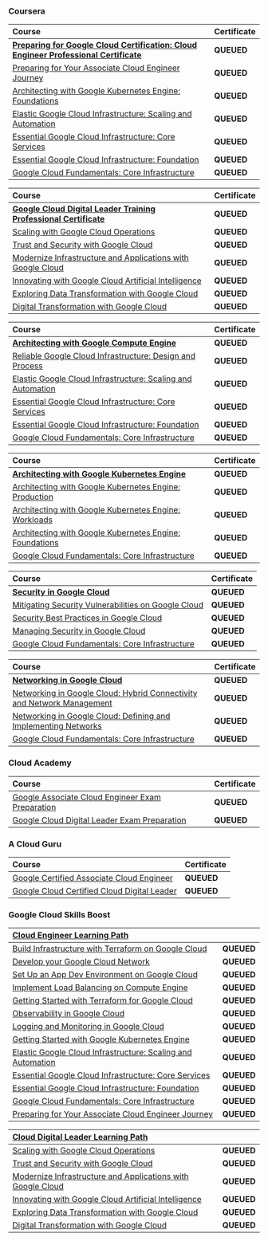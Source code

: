 ### Coursera

<div align="justify">

| Course | Certificate |
| :----- | :----- |
| [**Preparing for Google Cloud Certification: Cloud Engineer Professional Certificate**]() | **QUEUED** |
| [Preparing for Your Associate Cloud Engineer Journey]() | **QUEUED** |
| [Architecting with Google Kubernetes Engine: Foundations]() | **QUEUED** |
| [Elastic Google Cloud Infrastructure: Scaling and Automation]() | **QUEUED** |
| [Essential Google Cloud Infrastructure: Core Services]() | **QUEUED** |
| [Essential Google Cloud Infrastructure: Foundation]() | **QUEUED** |
| [Google Cloud Fundamentals: Core Infrastructure]() | **QUEUED** |

</div>

<div align="justify">

| Course | Certificate |
| :----- | :----- |
| [**Google Cloud Digital Leader Training Professional Certificate**]() | **QUEUED** |
| [Scaling with Google Cloud Operations]() | **QUEUED** |
| [Trust and Security with Google Cloud]() | **QUEUED** |
| [Modernize Infrastructure and Applications with Google Cloud]() | **QUEUED** |
| [Innovating with Google Cloud Artificial Intelligence]() | **QUEUED** |
| [Exploring Data Transformation with Google Cloud]() | **QUEUED** |
| [Digital Transformation with Google Cloud]() | **QUEUED** |

</div>

<div align="justify">

| Course | Certificate |
| :----- | :----- |
| [**Architecting with Google Compute Engine**]() | **QUEUED** |
| [Reliable Google Cloud Infrastructure: Design and Process]() | **QUEUED** |
| [Elastic Google Cloud Infrastructure: Scaling and Automation]() | **QUEUED** |
| [Essential Google Cloud Infrastructure: Core Services]() | **QUEUED** |
| [Essential Google Cloud Infrastructure: Foundation]() | **QUEUED** |
| [Google Cloud Fundamentals: Core Infrastructure]() | **QUEUED** |

</div>

<div align="justify">

| Course | Certificate |
| :----- | :----- |
| [**Architecting with Google Kubernetes Engine**]() | **QUEUED** |
| [Architecting with Google Kubernetes Engine: Production]() | **QUEUED** |
| [Architecting with Google Kubernetes Engine: Workloads]() | **QUEUED** |
| [Architecting with Google Kubernetes Engine: Foundations]() | **QUEUED** |
| [Google Cloud Fundamentals: Core Infrastructure]() | **QUEUED** |

</div>

<div align="justify">

| Course | Certificate |
| :----- | :----- |
| [**Security in Google Cloud**]() | **QUEUED** |
| [Mitigating Security Vulnerabilities on Google Cloud]() | **QUEUED** |
| [Security Best Practices in Google Cloud]() | **QUEUED** |
| [Managing Security in Google Cloud]() | **QUEUED** |
| [Google Cloud Fundamentals: Core Infrastructure]() | **QUEUED** |

</div>

<div align="justify">

| Course | Certificate |
| :----- | :----- |
| [**Networking in Google Cloud**]() | **QUEUED** |
| [Networking in Google Cloud: Hybrid Connectivity and Network Management]() | **QUEUED** |
| [Networking in Google Cloud: Defining and Implementing Networks]() | **QUEUED** |
| [Google Cloud Fundamentals: Core Infrastructure]() | **QUEUED** |

</div>

### Cloud Academy

<div align="justify">

| Course | Certificate |
| :----- | :----- |
| [Google Associate Cloud Engineer Exam Preparation]() | **QUEUED** |
| [Google Cloud Digital Leader Exam Preparation]() | **QUEUED** |

</div>

### A Cloud Guru

<div align="justify">

| Course | Certificate |
| :----- | :----- |
| [Google Certified Associate Cloud Engineer]() | **QUEUED** |
| [Google Cloud Certified Cloud Digital Leader]() | **QUEUED** |

</div>

### Google Cloud Skills Boost

<div align="justify">

| [**Cloud Engineer Learning Path**](https://www.cloudskillsboost.google/paths/11) |  |
| :----- | :----- |
| [Build Infrastructure with Terraform on Google Cloud](https://www.cloudskillsboost.google/paths/11/course_templates/636) | **QUEUED** |
| [Develop your Google Cloud Network](https://www.cloudskillsboost.google/paths/11/course_templates/625) | **QUEUED** |
| [Set Up an App Dev Environment on Google Cloud](https://www.cloudskillsboost.google/paths/11/course_templates/637) | **QUEUED** |
| [Implement Load Balancing on Compute Engine](https://www.cloudskillsboost.google/paths/11/course_templates/648) | **QUEUED** |
| [Getting Started with Terraform for Google Cloud](https://www.cloudskillsboost.google/paths/11/course_templates/443) | **QUEUED** |
| [Observability in Google Cloud](https://www.cloudskillsboost.google/paths/11/course_templates/864) | **QUEUED** |
| [Logging and Monitoring in Google Cloud](https://www.cloudskillsboost.google/paths/11/course_templates/99) | **QUEUED** |
| [Getting Started with Google Kubernetes Engine](https://www.cloudskillsboost.google/paths/11/course_templates/2) | **QUEUED** |
| [Elastic Google Cloud Infrastructure: Scaling and Automation](https://www.cloudskillsboost.google/paths/11/course_templates/178) | **QUEUED** |
| [Essential Google Cloud Infrastructure: Core Services](https://www.cloudskillsboost.google/paths/11/course_templates/49) | **QUEUED** |
| [Essential Google Cloud Infrastructure: Foundation](https://www.cloudskillsboost.google/paths/11/course_templates/50) | **QUEUED** |
| [Google Cloud Fundamentals: Core Infrastructure](https://www.cloudskillsboost.google/paths/11/course_templates/60) | **QUEUED** |
| [Preparing for Your Associate Cloud Engineer Journey](https://www.cloudskillsboost.google/paths/11/course_templates/77) | **QUEUED** |

</div>

<div align="justify">

| [**Cloud Digital Leader Learning Path**](https://www.cloudskillsboost.google/paths/9) |  |
| :----- | :----- |
| [Scaling with Google Cloud Operations](https://www.cloudskillsboost.google/paths/9/course_templates/271) | **QUEUED** |
| [Trust and Security with Google Cloud](https://www.cloudskillsboost.google/paths/9/course_templates/945) | **QUEUED** |
| [Modernize Infrastructure and Applications with Google Cloud](https://www.cloudskillsboost.google/paths/9/course_templates/265) | **QUEUED** |
| [Innovating with Google Cloud Artificial Intelligence](https://www.cloudskillsboost.google/paths/9/course_templates/946) | **QUEUED** |
| [Exploring Data Transformation with Google Cloud](https://www.cloudskillsboost.google/paths/9/course_templates/267) | **QUEUED** |
| [Digital Transformation with Google Cloud](https://www.cloudskillsboost.google/paths/9/course_templates/266) | **QUEUED** |

</div>
